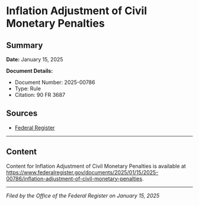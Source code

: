 # Inflation Adjustment of Civil Monetary Penalties

## Summary

**Date:** January 15, 2025

**Document Details:**
- Document Number: 2025-00786
- Type: Rule
- Citation: 90 FR 3687

## Sources
- [Federal Register](https://www.federalregister.gov/documents/2025/01/15/2025-00786/inflation-adjustment-of-civil-monetary-penalties)

---

## Content

Content for Inflation Adjustment of Civil Monetary Penalties is available at https://www.federalregister.gov/documents/2025/01/15/2025-00786/inflation-adjustment-of-civil-monetary-penalties.

---

*Filed by the Office of the Federal Register on January 15, 2025*
